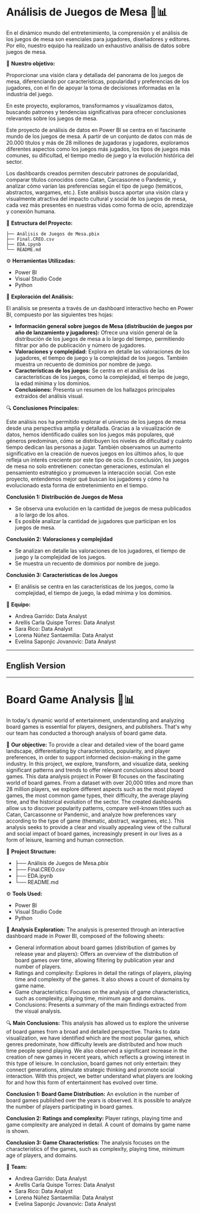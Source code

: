# Análisis de Juegos de Mesa 🎲📊

En el dinámico mundo del entretenimiento, la comprensión y el análisis de los juegos de mesa son esenciales para jugadores, diseñadores y editores. Por ello, nuestro equipo ha realizado un exhaustivo análisis de datos sobre juegos de mesa.

🎯 **Nuestro objetivo:**

Proporcionar una visión clara y detallada del panorama de los juegos de mesa, diferenciando por características, popularidad y preferencias de los jugadores, con el fin de apoyar la toma de decisiones informadas en la industria del juego.

En este proyecto, exploramos, transformamos y visualizamos datos, buscando patrones y tendencias significativas para ofrecer conclusiones relevantes sobre los juegos de mesa.

Este proyecto de análisis de datos en Power BI se centra en el fascinante mundo de los juegos de mesa. A partir de un conjunto de datos con más de 20.000 títulos y más de 28 millones de jugadoras y jugadores, exploramos diferentes aspectos como los juegos más jugados, los tipos de juegos más comunes, su dificultad, el tiempo medio de juego y la evolución histórica del sector.

Los dashboards creados permiten descubrir patrones de popularidad, comparar títulos conocidos como Catan, Carcassonne o Pandemic, y analizar cómo varían las preferencias según el tipo de juego (temáticos, abstractos, wargames, etc.). Este análisis busca aportar una visión clara y visualmente atractiva del impacto cultural y social de los juegos de mesa, cada vez más presentes en nuestras vidas como forma de ocio, aprendizaje y conexión humana.

📂 **Estructura del Proyecto:**

    ├── Análisis de Juegos de Mesa.pbix
    ├── Final.CREO.csv
    ├── EDA.ipynb
    └── README.md

⚙️ **Herramientas Utilizadas:**

* Power BI
* Visual Studio Code
* Python

🚀 **Exploración del Análisis:**

El análisis se presenta a través de un dashboard interactivo hecho en Power BI, compuesto por las siguientes tres hojas:

* **Información general sobre juegos de Mesa (distribución de juegos por año de lanzamiento y jugadores):** Ofrece una visión general de la distribución de los juegos de mesa a lo largo del tiempo, permitiendo filtrar por año de publicación y número de jugadores.
* **Valoraciones y complejidad:** Explora en detalle las valoraciones de los jugadores, el tiempo de juego y la complejidad de los juegos. También muestra un recuento de dominios por nombre de juego.
* **Características de los juegos:** Se centra en el análisis de las características de los juegos, como la complejidad, el tiempo de juego, la edad mínima y los dominios.
* **Conclusiones:** Presenta un resumen de los hallazgos principales extraídos del análisis visual.

🔍 **Conclusiones Principales:**

Este análisis nos ha permitido explorar el universo de los juegos de mesa desde una perspectiva amplia y detallada. Gracias a la visualización de datos, hemos identificado cuáles son los juegos más populares, qué géneros predominan, cómo se distribuyen los niveles de dificultad y cuánto tiempo dedican las personas a jugar. También observamos un aumento significativo en la creación de nuevos juegos en los últimos años, lo que refleja un interés creciente por este tipo de ocio. En conclusión, los juegos de mesa no solo entretienen: conectan generaciones, estimulan el pensamiento estratégico y promueven la interacción social. Con este proyecto, entendemos mejor qué buscan los jugadores y cómo ha evolucionado esta forma de entretenimiento en el tiempo.

**Conclusión 1: Distribución de Juegos de Mesa**

* Se observa una evolución en la cantidad de juegos de mesa publicados a lo largo de los años.
* Es posible analizar la cantidad de jugadores que participan en los juegos de mesa.

**Conclusión 2: Valoraciones y complejidad**

* Se analizan en detalle las valoraciones de los jugadores, el tiempo de juego y la complejidad de los juegos.
* Se muestra un recuento de dominios por nombre de juego.

**Conclusión 3: Características de los Juegos**

* El análisis se centra en las características de los juegos, como la complejidad, el tiempo de juego, la edad mínima y los dominios.

🤝 **Equipo:**

* Andrea Garrido: Data Analyst
* Arellis Carla Quispe Torres: Data Analyst
* Sara Rico: Data Analyst
* Lorena Núñez Santaemilia: Data Analyst
* Evelina Saponjic Jovanovic: Data Analyst

---

## English Version

---

#   Board Game Analysis 🎲📊

In today's dynamic world of entertainment, understanding and analyzing board games is essential for players, designers, and publishers. That's why our team has conducted a thorough analysis of board game data.

🎯 **Our objective:** To provide a clear and detailed view of the board game landscape, differentiating by characteristics, popularity, and player preferences, in order to support informed decision-making in the game industry. In this project, we explore, transform, and visualize data, seeking significant patterns and trends to offer relevant conclusions about board games. This data analysis project in Power BI focuses on the fascinating world of board games. From a dataset with over 20,000 titles and more than 28 million players, we explore different aspects such as the most played games, the most common game types, their difficulty, the average playing time, and the historical evolution of the sector. The created dashboards allow us to discover popularity patterns, compare well-known titles such as Catan, Carcassonne or Pandemic, and analyze how preferences vary according to the type of game (thematic, abstract, wargames, etc.). This analysis seeks to provide a clear and visually appealing view of the cultural and social impact of board games, increasingly present in our lives as a form of leisure, learning and human connection.

📂 **Project Structure:**

* ├── Análisis de Juegos de Mesa.pbix
* ├── Final.CREO.csv
* ├── EDA.ipynb
* └── README.md

⚙️ **Tools Used:**

* Power BI
* Visual Studio Code
* Python

🚀 **Analysis Exploration:** The analysis is presented through an interactive dashboard made in Power BI, composed of the following sheets:

* General information about board games (distribution of games by release year and players): Offers an overview of the distribution of board games over time, allowing filtering by publication year and number of players.
* Ratings and complexity: Explores in detail the ratings of players, playing time and complexity of the games. It also shows a count of domains by game name.
* Game characteristics: Focuses on the analysis of game characteristics, such as complexity, playing time, minimum age and domains.
* Conclusions: Presents a summary of the main findings extracted from the visual analysis.

🔍 **Main Conclusions:** This analysis has allowed us to explore the universe of board games from a broad and detailed perspective. Thanks to data visualization, we have identified which are the most popular games, which genres predominate, how difficulty levels are distributed and how much time people spend playing. We also observed a significant increase in the creation of new games in recent years, which reflects a growing interest in this type of leisure. In conclusion, board games not only entertain: they connect generations, stimulate strategic thinking and promote social interaction. With this project, we better understand what players are looking for and how this form of entertainment has evolved over time.

**Conclusion 1: Board Game Distribution:** An evolution in the number of board games published over the years is observed. It is possible to analyze the number of players participating in board games.

**Conclusion 2: Ratings and complexity:** Player ratings, playing time and game complexity are analyzed in detail. A count of domains by game name is shown.

**Conclusion 3: Game Characteristics:** The analysis focuses on the characteristics of the games, such as complexity, playing time, minimum age of players, and domains.

🤝 **Team:**

* Andrea Garrido: Data Analyst
* Arellis Carla Quispe Torres: Data Analyst
* Sara Rico: Data Analyst
* Lorena Núñez Santaemilia: Data Analyst
* Evelina Saponjic Jovanovic: Data Analyst
